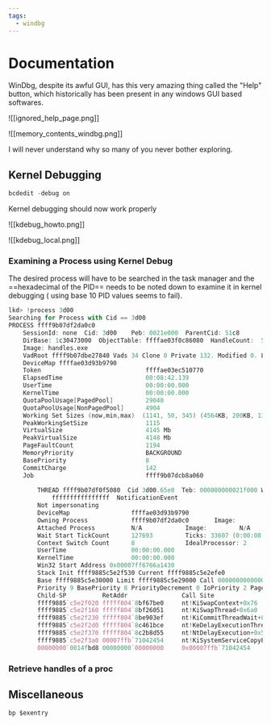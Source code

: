 ```yaml
---
tags:
  - windbg
---
```

# Documentation
WinDbg, despite its awful GUI, has this very amazing thing called the "Help" button, which historically has been present in any windows GUI based softwares.

![[ignored_help_page.png]]

![[memory_contents_windbg.png]]

I will never understand why so many of you never bother exploring.

## Kernel Debugging

```powershell title:"restart the system after running this command"
bcdedit -debug on
```

Kernel debugging should now work properly

![[kdebug_howto.png]]

![[kdebug_local.png]]

### Examining a Process using Kernel Debug

The desired process will have to be searched in the task manager and the ==hexadecimal of the PID== needs to be noted down to examine it in kernel debugging ( using base 10 PID values seems to fail).

```d
lkd> !process 3d00
Searching for Process with Cid == 3d00
PROCESS ffff9b07df2da0c0
    SessionId: none  Cid: 3d00    Peb: 0021e000  ParentCid: 51c8
    DirBase: 1c30473000  ObjectTable: ffffae03f0c86080  HandleCount:  52.
    Image: handles.exe
    VadRoot ffff9b07dbe27840 Vads 34 Clone 0 Private 132. Modified 0. Locked 0.
    DeviceMap ffffae03d93b9790
    Token                             ffffae03ec510770
    ElapsedTime                       00:08:42.139
    UserTime                          00:00:00.000
    KernelTime                        00:00:00.000
    QuotaPoolUsage[PagedPool]         29040
    QuotaPoolUsage[NonPagedPool]      4904
    Working Set Sizes (now,min,max)  (1141, 50, 345) (4564KB, 200KB, 1380KB)
    PeakWorkingSetSize                1115
    VirtualSize                       4145 Mb
    PeakVirtualSize                   4148 Mb
    PageFaultCount                    1194
    MemoryPriority                    BACKGROUND
    BasePriority                      8
    CommitCharge                      142
    Job                               ffff9b07dcb8a060
        
        THREAD ffff9b07df0f5080  Cid 3d00.65e0  Teb: 000000000021f000 Win32Thread: 0000000000000000 WAIT: (DelayExecution) UserMode Non-Alertable
            ffffffffffffffff  NotificationEvent
        Not impersonating
        DeviceMap                 ffffae03d93b9790
        Owning Process            ffff9b07df2da0c0       Image:         handles.exe
        Attached Process          N/A            Image:         N/A
        Wait Start TickCount      127693         Ticks: 33607 (0:00:08:45.109)
        Context Switch Count      8              IdealProcessor: 2             
        UserTime                  00:00:00.000
        KernelTime                00:00:00.000
        Win32 Start Address 0x00007ff6766a1430
        Stack Init ffff9885c5e2f530 Current ffff9885c5e2efe0
        Base ffff9885c5e30000 Limit ffff9885c5e29000 Call 0000000000000000
        Priority 9 BasePriority 8 PriorityDecrement 0 IoPriority 2 PagePriority 5
        Child-SP          RetAddr               Call Site
        ffff9885`c5e2f020 fffff804`8bf67be0     nt!KiSwapContext+0x76
        ffff9885`c5e2f160 fffff804`8bf26051     nt!KiSwapThread+0x6a0
        ffff9885`c5e2f230 fffff804`8be903ef     nt!KiCommitThreadWait+0x271
        ffff9885`c5e2f2d0 fffff804`8c461bce     nt!KeDelayExecutionThread+0x47f
        ffff9885`c5e2f370 fffff804`8c2b8d55     nt!NtDelayExecution+0x5e
        ffff9885`c5e2f3a0 00007ffb`71042454     nt!KiSystemServiceCopyEnd+0x25 (TrapFrame @ ffff9885`c5e2f3a0)
        00000000`0014fbd8 00000000`00000000     0x00007ffb`71042454
```

### Retrieve handles of a proc
## Miscellaneous

```d
bp $exentry
```

